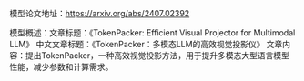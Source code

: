 模型论文地址：https://arxiv.org/abs/2407.02392

模型概述：文章标题：《TokenPacker: Efficient Visual Projector for Multimodal LLM》
中文文章标题：《TokenPacker：多模态LLM的高效视觉投影仪》
文章内容：提出TokenPacker，一种高效视觉投影方法，用于提升多模态大型语言模型性能，减少参数和计算需求。
